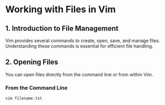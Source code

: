 # Working with Files in Vim

## 1. Introduction to File Management

Vim provides several commands to create, open, save, and manage files. Understanding these commands is essential for efficient file handling.

## 2. Opening Files

You can open files directly from the command line or from within Vim.

### From the Command Line

```bash
vim filename.txt
```

